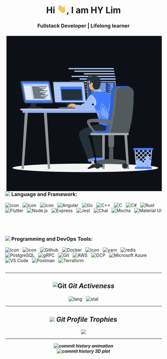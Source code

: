 <h1 align="center">Hi <img src="https://raw.githubusercontent.com/ABSphreak/ABSphreak/master/gifs/Hi.gif" width="30px">, I am HY Lim </h1>
<h3 align="center">Fullstack Developer | Lifelong learner</h3>


<div>
<img align="right" src="./assets/coding_guy.gif" alt="adam-pw" /></p>

<div>

<h3>
<img src="https://media4.giphy.com/media/WFZvB7VIXBgiz3oDXE/giphy.gif" width="30px">&nbsp;Language and Framework:
</h3>

<div>
<img src="https://techstack-generator.vercel.app/ts-icon.svg" alt="icon" width="42" height="42" />
&nbsp;
<img src="https://techstack-generator.vercel.app/js-icon.svg" alt="icon" width="42" height="42" />
&nbsp;
<img src="https://techstack-generator.vercel.app/react-icon.svg" alt="icon" width="42" height="42" />
&nbsp;
<img height="42" src="https://user-images.githubusercontent.com/25181517/183890595-779a7e64-3f43-4634-bad2-eceef4e80268.png" alt="Angular" />
&nbsp;
<img height="42" src="https://user-images.githubusercontent.com/25181517/192149581-88194d20-1a37-4be8-8801-5dc0017ffbbe.png" alt="Go"  />
&nbsp;
<img height="42" src="https://user-images.githubusercontent.com/25181517/192106073-90fffafe-3562-4ff9-a37e-c77a2da0ff58.png" alt="C++" />
&nbsp;
<img height="42" src="https://user-images.githubusercontent.com/25181517/192106070-46255bcf-65e6-4c6b-a296-bf8d0d8fb2a7.png" alt="C" />
&nbsp;
<img height="42" src="https://user-images.githubusercontent.com/25181517/121405384-444d7300-c95d-11eb-959f-913020d3bf90.png" alt="C#" />
&nbsp;
<img height="42" src="https://user-images.githubusercontent.com/25181517/192599922-3a8ceb1c-ff1d-40bc-b73c-99ea1182d8ad.png" alt="Rust"  />
&nbsp;
<img height="42" src="https://user-images.githubusercontent.com/25181517/186150365-da1eccce-6201-487c-8649-45e9e99435fd.png" alt="Flutter" />
&nbsp;
<img height="42" src="https://user-images.githubusercontent.com/25181517/183568594-85e280a7-0d7e-4d1a-9028-c8c2209e073c.png" alt="Node.js" />
&nbsp;
<img height="42" src="https://user-images.githubusercontent.com/25181517/183859966-a3462d8d-1bc7-4880-b353-e2cbed900ed6.png" alt="Express" />
&nbsp;
<img height="42" src="https://user-images.githubusercontent.com/25181517/187955005-f4ca6f1a-e727-497b-b81b-93fb9726268e.png" alt="Jest" />
&nbsp;
<img height="42" src="https://user-images.githubusercontent.com/25181517/201476472-d2f5f644-cfc9-43e5-96d3-c8f40f18b5cb.png" alt="Chai"  />
&nbsp;
<img height="42" src="https://user-images.githubusercontent.com/25181517/201476630-f47cfff6-fdee-4ee1-9092-1793b71b1ca3.png" alt="Mocha"  />
&nbsp;
<img height="42" src="https://user-images.githubusercontent.com/25181517/189716630-fe6c084c-6c66-43af-aa49-64c8aea4a5c2.png" alt="Material UI" />
&nbsp;
</div>

</div>
<br>
<br>
<div>
<h3>
<img src="https://media2.giphy.com/media/bx3Cvt88j7PtM4SOaS/giphy.gif" width="30px">&nbsp;Programming and DevOps Tools:
</h3>

<div>
<img src="https://techstack-generator.vercel.app/raspberrypi-icon.svg" alt="icon" width="42" height="42" />
&nbsp;
<img src="https://techstack-generator.vercel.app/mysql-icon.svg" alt="icon" width="42" height="42" />
&nbsp;
<img src="https://techstack-generator.vercel.app/github-icon.svg" alt="Github" width="42" height="42" />
&nbsp;
<img src="https://techstack-generator.vercel.app/docker-icon.svg" alt="Docker" width="42" height="42" />
&nbsp;
<img src="https://techstack-generator.vercel.app/kubernetes-icon.svg" alt="icon" width="42" height="42" />
&nbsp;
<img height="42" src="https://user-images.githubusercontent.com/25181517/183049794-a3dfaddd-22ee-4ffe-b0b4-549ccd4879f9.png" alt="yarn" />
&nbsp;
<img height="42" src="https://user-images.githubusercontent.com/25181517/182884894-d3fa6ee0-f2b4-4960-9961-64740f533f2a.png" alt="redis"  />
&nbsp;
<img height="42" src="https://user-images.githubusercontent.com/25181517/117208740-bfb78400-adf5-11eb-97bb-09072b6bedfc.png" alt="PostgreSQL" />
&nbsp;
<img height="42" width="42" src="https://user-images.githubusercontent.com/25181517/192107855-e669c777-9172-49c5-b7e0-404e29df0fee.png" alt="gRPC" />
&nbsp;
<img height="42" width="42" src="https://user-images.githubusercontent.com/25181517/192108372-f71d70ac-7ae6-4c0d-8395-51d8870c2ef0.png" alt="Git" />
&nbsp;
<img height="42" width="42" src="https://user-images.githubusercontent.com/25181517/183896132-54262f2e-6d98-41e3-8888-e40ab5a17326.png" alt="AWS"  />
&nbsp;
<img height="42" width="42" src="https://user-images.githubusercontent.com/25181517/183911547-990692bc-8411-4878-99a0-43506cdb69cf.png" alt="GCP"  />
&nbsp;
<img height="42" width="42" src="https://user-images.githubusercontent.com/25181517/183911544-95ad6ba7-09bf-4040-ac44-0adafedb9616.png" alt="Microsoft Azure" />
&nbsp;
<img height="42" width="42" src="https://user-images.githubusercontent.com/25181517/192108891-d86b6220-e232-423a-bf5f-90903e6887c3.png" alt="VS Code" />
&nbsp;
<img height="42" width="42" src="https://user-images.githubusercontent.com/25181517/192109061-e138ca71-337c-4019-8d42-4792fdaa7128.png" alt="Postman" />
&nbsp;
<img height="42" src="https://user-images.githubusercontent.com/25181517/183345121-36788a6e-5462-424a-be67-af1ebeda79a2.png" alt="Terraform"  />
</div>

</div>


</div>
<br clear="both" />
</div>

<hr>

<div align="center">
<h2>
 <img src="https://media.giphy.com/media/W5eoZHPpUx9sapR0eu/giphy.gif" width="30px" alt="Git"/>&nbsp;<i><b>Git Activeness</b></i></p>
</h2>

<img height="180" src="https://github-readme-stats-q9iehcv70-hylim-tech-lover.vercel.app/api/top-langs?username=hylim-tech-lover&hide=jupyter%20notebook,scss,html&langs_count=6&show_icons=true&locale=en&layout=compact&theme=transparent" alt="lang" 
/>
&nbsp;
<img height="180" src="https://github-readme-stats-q9iehcv70-hylim-tech-lover.vercel.app/api?username=hylim-tech-lover&show_icons=true&locale=en&theme=transparent" alt="stat" /></p>
</div>

<hr>

<div align="center">
<h2>
<img src="https://media.giphy.com/media/QaMcXSekUWx7aogAUr/giphy.gif" width="35px" />&nbsp;<i><b>Git Profile Trophies<i><b>
</h2>
<img align="center" src="https://github-profile-trophy.vercel.app/?username=hylim-tech-lover&column=4&margin-w=45&margin-h=15&rank=-C,-B&theme=discord&no-bg=true" />
</div>

<hr>

<div align="center">
<img src="https://./generated" width="35px" alt="commit history animation" />
<br>
<img src="https://." width="35px" alt="commit history 3D plot" />
<div>

</div>
